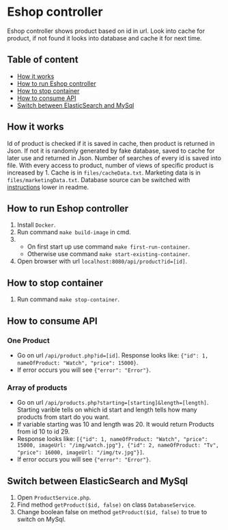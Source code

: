 # Eshop controller

Eshop controller shows product based on id in url. Look into cache for product, if not found it looks into database and cache it for next time.

## Table of content

- [How it works](#how-it-works)
- [How to run Eshop controller](#how-to-run-eshop-controller)
- [How to stop container](#how-to-stop-container)
- [How to consume API](#how-to-consume-api)
- [Switch between ElasticSearch and MySql](#switch-between-elasticsearch-and-mysql)

## How it works

Id of product is checked if it is saved in cache, then product is returned in Json. If not it is randomly generated by fake database, saved to cache for later use and returned in Json. Number of searches of every id is saved into file. With every access to product, number of views of specific product is increased by 1. Cache is in `files/cacheData.txt`. Marketing data is in `files/marketingData.txt`. Database source can be switched with [instructions](#switch-between-elasticsearch-and-mysql) lower in readme.

## How to run Eshop controller

1. Install `Docker`.
2. Run command `make build-image` in cmd.
3. - On first start up use command `make first-run-container`.
   - Otherwise use command `make start-existing-container`.
4. Open browser with url `localhost:8080/api/product?id=[id]`.

## How to stop container

1. Run command `make stop-container`.

## How to consume API

### One Product

- Go on url `/api/product.php?id=[id]`. Response looks like: `{"id": 1, nameOfProduct: "Watch", "price": 15000}`.
- If error occurs you will see `{"error": "Error"}`.

### Array of products

- Go on url `/api/products.php?starting=[starting]&length=[length]`. Starting varible tells on which id start and length tells how many products from start do you want.
- If variable starting was 10 and length was 20. It would return Products from id 10 to id 29.
- Response looks like: `[{"id": 1, nameOfProduct: "Watch", "price": 15000, imageUrl: "/img/watch.jpg"}, {"id": 2, nameOfProduct: "Tv", "price": 16000, imageUrl: "/img/tv.jpg"}]`.
- If error occurs you will see `{"error": "Error"}`.

## Switch between ElasticSearch and MySql

1. Open `ProductService.php`.
2. Find method `getProduct($id, false)` on class `DatabaseService`.
3. Change boolean false on method `getProduct($id, false)` to true to switch on MySql.

